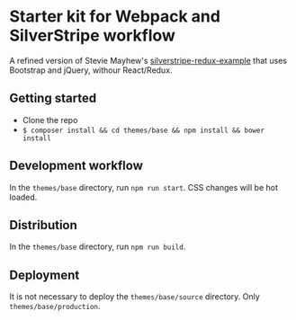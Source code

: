 # Starter kit for Webpack and SilverStripe workflow

A refined version of Stevie Mayhew's [silverstripe-redux-example](https://github.com/stevie-mayhew/silverstripe-redux-example) that uses Bootstrap and jQuery, withour React/Redux.

## Getting started

* Clone the repo
* `$ composer install && cd themes/base && npm install && bower install`

## Development workflow

In the `themes/base` directory, run `npm run start`. CSS changes will be hot loaded.

## Distribution

In the `themes/base` directory, run `npm run build`.

## Deployment

It is not necessary to deploy the `themes/base/source` directory. Only `themes/base/production`.


